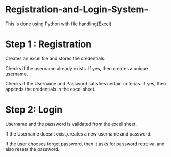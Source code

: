 # Registration-and-Login-System-
This is done using Python with file handling(Excel)

# Step 1 : Registration

Creates an excel file and stores the credentials.

Checks if the username already exists. If yes, then creates a unique username.

Checks if the Username and Password satisfies certain criterias. If yes, then appends the credentials in the excel sheet.

# Step 2: Login

Username and the password is validated from the excel sheet.

If the Username doesnt exist,creates a new username and password.

If the user chooses forget password, then it asks for password retreival and also resets the password.
